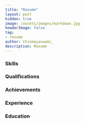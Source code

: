 ```yaml
---
title: "Resume"
layout: post
hidden: true
image: /assets/images/markdown.jpg
headerImage: false
tag:
- resume
author: Chinmayaswami_
description: Resume
---
```

### Skills


### Qualifications


### Achievements


### Experience


### Education






